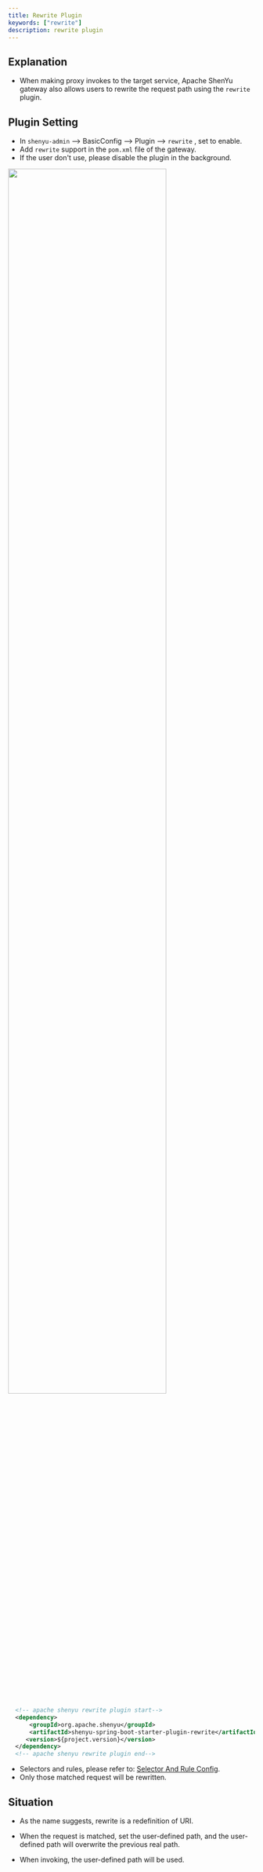 ```yaml
---
title: Rewrite Plugin
keywords: ["rewrite"]
description: rewrite plugin
---
```


## Explanation

* When making proxy invokes to the target service, Apache ShenYu gateway also allows users to rewrite the request path using the `rewrite` plugin.

## Plugin Setting

* In `shenyu-admin` --> BasicConfig --> Plugin --> `rewrite` , set to enable.
* Add `rewrite` support in the `pom.xml` file of the gateway.
* If the user don't use, please disable the plugin in the background.

<img src="/img/shenyu/plugin/rewrite/rewrite_open_en.png" width="80%" height="80%" />


```xml
  <!-- apache shenyu rewrite plugin start-->
  <dependency>
      <groupId>org.apache.shenyu</groupId>
      <artifactId>shenyu-spring-boot-starter-plugin-rewrite</artifactId>
     <version>${project.version}</version>
  </dependency>
  <!-- apache shenyu rewrite plugin end-->
```

* Selectors and rules, please refer to: [Selector And Rule Config](../../user-guide/admin-usage/selector-and-rule).
* Only those matched request will be rewritten.

## Situation

* As the name suggests, rewrite is a redefinition of URI.

* When the request is matched, set the user-defined path, and the user-defined path will overwrite the previous real path.

* When invoking, the user-defined path will be used.
